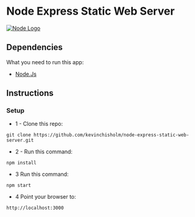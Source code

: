 # Node Express Static Web Server

[![Node Logo](http://sub1.kevinchisholm.com/blog/images/node-js-logo.png)](http://blog.kevinchisholm.com/?s=node)

## Dependencies

What you need to run this app:

* [Node.Js](https://nodejs.org)

## Instructions

### Setup

* 1 - Clone this repo: 

````
git clone https://github.com/kevinchisholm/node-express-static-web-server.git
````

* 2 - Run this command:

````
npm install
````

* 3 Run this command:

````
npm start
````

* 4 Point your browser to:

````
http://localhost:3000
````
